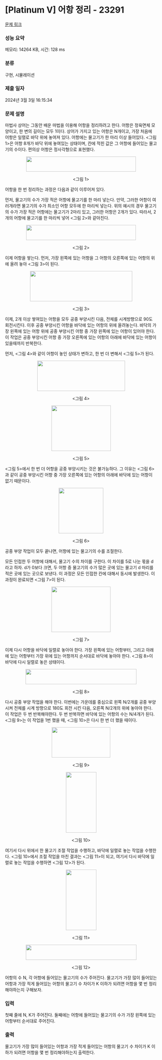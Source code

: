 # [Platinum V] 어항 정리 - 23291 

[문제 링크](https://www.acmicpc.net/problem/23291) 

### 성능 요약

메모리: 14264 KB, 시간: 128 ms

### 분류

구현, 시뮬레이션

### 제출 일자

2024년 3월 3일 16:15:34

### 문제 설명

<p>마법사 상어는 그동안 배운 마법을 이용해 어항을 정리하려고 한다. 어항은 정육면체 모양이고, 한 변의 길이는 모두 1이다. 상어가 가지고 있는 어항은 N개이고, 가장 처음에 어항은 일렬로 바닥 위에 놓여져 있다. 어항에는 물고기가 한 마리 이상 들어있다. <그림 1>은 어항 8개가 바닥 위에 놓여있는 상태이며, 칸에 적힌 값은 그 어항에 들어있는 물고기의 수이다. 편의상 어항은 정사각형으로 표현했다.</p>

<p style="text-align: center;"><img alt="" src="https://upload.acmicpc.net/d4a3451b-498a-4242-ad64-20695601733b/-/preview/" style="width: 364px; height: 50px;"></p>

<p style="text-align: center;"><그림 1></p>

<p>어항을 한 번 정리하는 과정은 다음과 같이 이루어져 있다.</p>

<p>먼저, 물고기의 수가 가장 적은 어항에 물고기를 한 마리 넣는다. 만약, 그러한 어항이 여러개라면 물고기의 수가 최소인 어항 모두에 한 마리씩 넣는다. 위의 예시의 경우 물고기의 수가 가장 적은 어항에는 물고기가 2마리 있고, 그러한 어항은 2개가 있다. 따라서, 2개의 어항에 물고기를 한 마리씩 넣어 <그림 2>와 같아진다.</p>

<p style="text-align: center;"><img alt="" src="https://upload.acmicpc.net/604a6337-63c4-44dd-bb30-b33d87d95738/-/preview/" style="width: 364px; height: 50px;"></p>

<p style="text-align: center;"><그림 2></p>

<p>이제 어항을 쌓는다. 먼저, 가장 왼쪽에 있는 어항을 그 어항의 오른쪽에 있는 어항의 위에 올려 놓아 <그림 3>이 된다.</p>

<p style="text-align: center;"><img alt="" src="https://upload.acmicpc.net/a66c6444-c761-4eab-a075-03f36f1d1a10/-/preview/" style="width: 339px; height: 100px;"></p>

<p style="text-align: center;"><그림 3></p>

<p>이제, 2개 이상 쌓여있는 어항을 모두 공중 부양시킨 다음, 전체를 시계방향으로 90도 회전시킨다. 이후 공중 부양시킨 어항을 바닥에 있는 어항의 위에 올려놓는다. 바닥의 가장 왼쪽에 있는 어항 위에 공중 부양시킨 어항 중 가장 왼쪽에 있는 어항이 있어야 한다. 이 작업은 공중 부양시킨 어항 중 가장 오른쪽에 있는 어항의 아래에 바닥에 있는 어항이 있을때까지 반복한다.</p>

<p>먼저, <그림 4>와 같이 어항이 놓인 상태가 변하고, 한 번 더 변해서 <그림 5>가 된다.</p>

<p style="text-align: center;"><img alt="" src="https://upload.acmicpc.net/35deec6b-619e-4632-9734-fa776baa3dcc/-/preview/" style="width: 291px; height: 100px;"></p>

<p style="text-align: center;"><그림 4></p>

<p style="text-align: center;"><img alt="" src="https://upload.acmicpc.net/dee1836d-7228-4b84-a790-e83e680d3629/-/preview/" style="width: 197px; height: 150px;"></p>

<p style="text-align: center;"><그림 5></p>

<p><그림 5>에서 한 번 더 어항을 공중 부양시키는 것은 불가능하다. 그 이유는 <그림 6>과 같이 공중 부양시킨 어항 중 가장 오른쪽에 있는 어항의 아래에 바닥에 있는 어항이 없기 때문이다.</p>

<p style="text-align: center;"><img alt="" src="https://upload.acmicpc.net/0313d234-d449-4bc8-b7f0-192bf644b982/-/preview/" style="width: 148px; height: 150px;"></p>

<p style="text-align: center;"><그림 6></p>

<p>공중 부양 작업이 모두 끝나면, 어항에 있는 물고기의 수를 조절한다.</p>

<p>모든 인접한 두 어항에 대해서, 물고기 수의 차이를 구한다. 이 차이를 5로 나눈 몫을 d라고 하자. d가 0보다 크면, 두 어항 중 물고기의 수가 많은 곳에 있는 물고기 d 마리를 적은 곳에 있는 곳으로 보낸다. 이 과정은 모든 인접한 칸에 대해서 동시에 발생한다. 이 과정이 완료되면 <그림 7>이 된다.</p>

<p style="text-align: center;"><img alt="" src="https://upload.acmicpc.net/eba5a1f9-9cd7-40a3-9ac8-cd63c2017688/-/preview/" style="width: 196px; height: 150px;"></p>

<p style="text-align: center;"><그림 7></p>

<p>이제 다시 어항을 바닥에 일렬로 놓아야 한다. 가장 왼쪽에 있는 어항부터, 그리고 아래에 있는 어항부터 가장 위에 있는 어항까지 순서대로 바닥에 놓아야 한다. <그림 8>이 바닥에 다시 일렬로 놓은 상태이다.</p>

<p style="text-align: center;"><img alt="" src="https://upload.acmicpc.net/3e2a5fb2-fc71-46a4-9e3d-29fc1085e375/-/preview/" style="width: 368px; height: 50px;"></p>

<p style="text-align: center;"><그림 8></p>

<p>다시 공중 부양 작업을 해야 한다. 이번에는 가운데를 중심으로 왼쪽 N/2개를 공중 부양시켜 전체를 시계 방향으로 180도 회전 시킨 다음, 오른쪽 N/2개의 위에 놓아야 한다. 이 작업은 두 번 반복해야한다. 두 번 반복하면 바닥에 있는 어항의 수는 N/4개가 된다. <그림 9>는 이 작업을 1번 했을 때, <그림 10>은 다시 한 번 더 했을 때이다.</p>

<p style="text-align: center;"><img alt="" src="https://upload.acmicpc.net/9288996d-9194-48df-a410-3f633f0ba232/-/preview/" style="width: 194px; height: 100px;"></p>

<p style="text-align: center;"><그림 9></p>

<p style="text-align: center;"><img alt="" src="https://upload.acmicpc.net/a4ec5dca-a846-4dd3-91bf-960544df6fb9/-/preview/" style="width: 101px; height: 200px;"></p>

<p style="text-align: center;"><그림 10></p>

<p>여기서 다시 위에서 한 물고기 조절 작업을 수행하고, 바닥에 일렬로 놓는 작업을 수행한다. <그림 10>에서 조절 작업을 마친 결과는 <그림 11>이 되고, 여기서 다시 바닥에 일렬로 놓는 작업을 수행하면 <그림 12>가 된다.</p>

<p style="text-align: center;"><img alt="" src="https://upload.acmicpc.net/058e0bc7-cdd4-474f-9117-bf5c388f5d04/-/preview/" style="width: 101px; height: 200px;"></p>

<p style="text-align: center;"><그림 11></p>

<p style="text-align: center;"><img alt="" src="https://upload.acmicpc.net/37be6d49-8ced-4aab-a3b7-c3a595780293/-/preview/" style="width: 367px; height: 50px;"></p>

<p style="text-align: center;"><그림 12></p>

<p>어항의 수 N, 각 어항에 들어있는 물고기의 수가 주어진다. 물고기가 가장 많이 들어있는 어항과 가장 적게 들어있는 어항의 물고기 수 차이가 K 이하가 되려면 어항을 몇 번 정리해야하는지 구해보자.</p>

### 입력 

 <p>첫째 줄에 N, K가 주어진다. 둘째에는 어항에 들어있는 물고기의 수가 가장 왼쪽에 있는 어항부터 순서대로 주어진다.</p>

### 출력 

 <p> 물고기가 가장 많이 들어있는 어항과 가장 적게 들어있는 어항의 물고기 수 차이가 K 이하가 되려면 어항을 몇 번 정리해야하는지 출력한다.</p>

